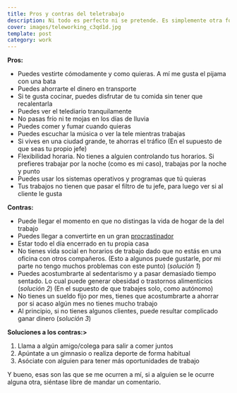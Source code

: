 ```yaml
---
title: Pros y contras del teletrabajo
description: Ni todo es perfecto ni se pretende. Es simplemente otra forma de trabajar
cover: images/teleworking_c3qd1d.jpg
template: post
category: work
---
```


**Pros:**

* Puedes vestirte cómodamente y como quieras. A mí me gusta el pijama con una bata
* Puedes ahorrarte el dinero en transporte
* Si te gusta cocinar, puedes disfrutar de tu comida sin tener que recalentarla
* Puedes ver el telediario tranquilamente
* No pasas frío ni te mojas en los días de lluvia
* Puedes comer y fumar cuando quieras
* Puedes escuchar la música o ver la tele mientras trabajas
* Si vives en una ciudad grande, te ahorras el tráfico
(En el supuesto de que seas tu propio jefe)
* Flexibilidad horaria. No tienes a alguien controlando tus horarios. Si prefieres trabajar por la noche (como es mi caso), trabajas por la noche y punto
* Puedes usar los sistemas operativos y programas que tú quieras
* Tus trabajos no tienen que pasar el filtro de tu jefe, para luego ver si al cliente le gusta

**Contras:**

* Puede llegar el momento en que no distingas la vida de hogar de la del trabajo
* Puedes llegar a convertirte en un gran [procrastinador](http://es.wikipedia.org/wiki/Procrastinaci%C3%B3n)
* Estar todo el día encerrado en tu propia casa
* No tienes vida social en horarios de trabajo dado que no estás en una oficina con otros compañeros. (Esto a algunos puede gustarle, por mi parte no tengo muchos problemas con este punto) (*solución 1*)
* Puedes acostumbrarte al sedentarismo y a pasar demasiado tiempo sentado. Lo cual puede generar obesidad o trastornos alimenticios (*solución 2*)
(En el supuesto de que trabajes solo, como autónomo)
* No tienes un sueldo fijo por mes, tienes que acostumbrarte a ahorrar por si acaso algún mes no tienes mucho trabajo
* Al principio, si no tienes algunos clientes, puede resultar complicado ganar dinero (*solución 3*)

**Soluciones a los contras:>**

1. Llama a algún amigo/colega para salir a comer juntos
2. Apúntate a un gimnasio o realiza deporte de forma habitual
3. Asóciate con alguien para tener más oportunidades de trabajo

Y bueno, esas son las que se me ocurren a mí, si a alguien se le ocurre alguna otra, siéntase libre de mandar un comentario.
